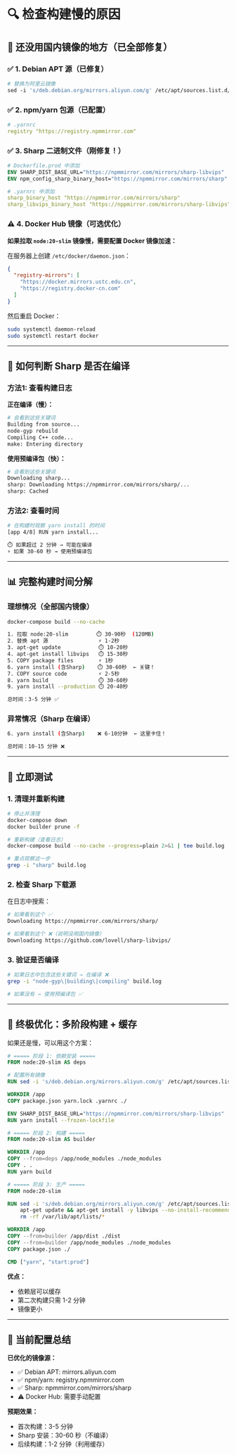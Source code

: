 # 🔍 检查构建慢的原因

## 🎯 还没用国内镜像的地方（已全部修复）

### ✅ 1. Debian APT 源（已修复）
```dockerfile
# 替换为阿里云镜像
sed -i 's/deb.debian.org/mirrors.aliyun.com/g' /etc/apt/sources.list.d/debian.sources
```

### ✅ 2. npm/yarn 包源（已配置）
```yaml
# .yarnrc
registry "https://registry.npmmirror.com"
```

### ✅ 3. Sharp 二进制文件（刚修复！）
```dockerfile
# Dockerfile.prod 中添加
ENV SHARP_DIST_BASE_URL="https://npmmirror.com/mirrors/sharp-libvips"
ENV npm_config_sharp_binary_host="https://npmmirror.com/mirrors/sharp"
```

```yaml
# .yarnrc 中添加
sharp_binary_host "https://npmmirror.com/mirrors/sharp"
sharp_libvips_binary_host "https://nppmirror.com/mirrors/sharp-libvips"
```

### ⚠️ 4. Docker Hub 镜像（可选优化）

**如果拉取 `node:20-slim` 镜像慢，需要配置 Docker 镜像加速：**

在服务器上创建 `/etc/docker/daemon.json`：
```json
{
  "registry-mirrors": [
    "https://docker.mirrors.ustc.edu.cn",
    "https://registry.docker-cn.com"
  ]
}
```

然后重启 Docker：
```bash
sudo systemctl daemon-reload
sudo systemctl restart docker
```

---

## 🔎 如何判断 Sharp 是否在编译

### 方法1: 查看构建日志

**正在编译（慢）：**
```bash
# 会看到这些关键词
Building from source...
node-gyp rebuild
Compiling C++ code...
make: Entering directory
```

**使用预编译包（快）：**
```bash
# 会看到这些关键词
Downloading sharp...
sharp: Downloading https://npmmirror.com/mirrors/sharp/...
sharp: Cached
```

### 方法2: 查看时间

```bash
# 在构建时观察 yarn install 的时间
[app 4/8] RUN yarn install...

⏱️ 如果超过 2 分钟 → 可能在编译
⚡ 如果 30-60 秒 → 使用预编译包
```

---

## 📊 完整构建时间分解

### 理想情况（全部国内镜像）

```bash
docker-compose build --no-cache

1. 拉取 node:20-slim         ⏱️ 30-90秒  (120MB)
2. 替换 apt 源                ⚡ 1-2秒
3. apt-get update            ⏱️ 10-20秒
4. apt-get install libvips   ⏱️ 15-30秒
5. COPY package files        ⚡ 1秒
6. yarn install (含Sharp)    ⏱️ 30-60秒  ← 关键！
7. COPY source code          ⚡ 2-5秒
8. yarn build                ⏱️ 30-60秒
9. yarn install --production ⏱️ 20-40秒

总时间：3-5 分钟 ✅
```

### 异常情况（Sharp 在编译）

```bash
6. yarn install (含Sharp)    ❌ 6-10分钟  ← 这里卡住！

总时间：10-15 分钟 ❌
```

---

## 🚀 立即测试

### 1. 清理并重新构建

```bash
# 停止并清理
docker-compose down
docker builder prune -f

# 重新构建（查看日志）
docker-compose build --no-cache --progress=plain 2>&1 | tee build.log

# 重点观察这一步
grep -i "sharp" build.log
```

### 2. 检查 Sharp 下载源

在日志中搜索：
```bash
# 如果看到这个 ✅
Downloading https://npmmirror.com/mirrors/sharp/

# 如果看到这个 ❌（说明没用国内镜像）
Downloading https://github.com/lovell/sharp-libvips/
```

### 3. 验证是否编译

```bash
# 如果日志中包含这些关键词 → 在编译 ❌
grep -i "node-gyp\|building\|compiling" build.log

# 如果没有 → 使用预编译包 ✅
```

---

## 🎯 终极优化：多阶段构建 + 缓存

如果还是慢，可以用这个方案：

```dockerfile
# ===== 阶段 1: 依赖安装 =====
FROM node:20-slim AS deps

# 配置所有镜像
RUN sed -i 's/deb.debian.org/mirrors.aliyun.com/g' /etc/apt/sources.list.d/debian.sources

WORKDIR /app
COPY package.json yarn.lock .yarnrc ./

ENV SHARP_DIST_BASE_URL="https://npmmirror.com/mirrors/sharp-libvips"
RUN yarn install --frozen-lockfile

# ===== 阶段 2: 构建 =====
FROM node:20-slim AS builder

WORKDIR /app
COPY --from=deps /app/node_modules ./node_modules
COPY . .
RUN yarn build

# ===== 阶段 3: 生产 =====
FROM node:20-slim

RUN sed -i 's/deb.debian.org/mirrors.aliyun.com/g' /etc/apt/sources.list.d/debian.sources && \
    apt-get update && apt-get install -y libvips --no-install-recommends && \
    rm -rf /var/lib/apt/lists/*

WORKDIR /app
COPY --from=builder /app/dist ./dist
COPY --from=builder /app/node_modules ./node_modules
COPY package.json ./

CMD ["yarn", "start:prod"]
```

**优点：**
- 依赖层可以缓存
- 第二次构建只需 1-2 分钟
- 镜像更小

---

## 📝 当前配置总结

**已优化的镜像源：**
- ✅ Debian APT: mirrors.aliyun.com
- ✅ npm/yarn: registry.npmmirror.com
- ✅ Sharp: npmmirror.com/mirrors/sharp
- ⚠️ Docker Hub: 需要手动配置

**预期效果：**
- 首次构建：3-5 分钟
- Sharp 安装：30-60 秒（不编译）
- 后续构建：1-2 分钟（利用缓存）


